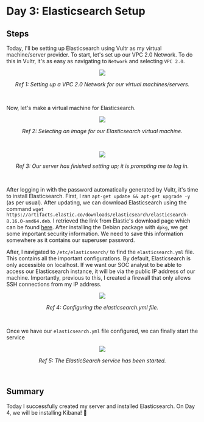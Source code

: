 # Day 3: Elasticsearch Setup
## Steps
Today, I'll be setting up Elasticsearch using Vultr as my virtual machine/server provider. To start, let's set up our VPC 2.0 Network. To do this in Vultr, it's as easy as navigating to `Network` and selecting `VPC 2.0`. 

<p align="center"><img src="https://i.imgur.com/Q5PGjfC.png"></p>
<p align="center"><i>Ref 1: Setting up a VPC 2.0 Network for our virtual machines/servers.</i></p>
<br>

Now, let's make a virtual machine for Elasticsearch.

<p align="center"><img src="https://i.imgur.com/lBjU4sT.png"></p>
<p align="center"><i>Ref 2: Selecting an image for our Elasticsearch virtual machine.</i></p>
<br>

<p align="center"><img src="https://i.imgur.com/85BFA2m.png"></p>
<p align="center"><i>Ref 3: Our server has finished setting up; it is prompting me to log in.</i></p>
<br>

After logging in with the password automatically generated by Vultr, it's time to install Elasticsearch. First, I ran `apt-get update && apt-get upgrade -y` (as per usual). After updating, we can download Elasticsearch using the command `wget https://artifacts.elastic.co/downloads/elasticsearch/elasticsearch-8.16.0-amd64.deb`. I retrieved the link from Elastic's download page which can be found [here](https://www.elastic.co/downloads/elasticsearch). After installing the Debian package with `dpkg`, we get some important security information. We need to save this information somewhere as it contains our superuser password.

After, I navigated to `/etc/elasticsearch/` to find the `elasticsearch.yml` file. This contains all the important configurations. By default, Elasticsearch is only accessible on localhost. If we want our SOC analyst to be able to access our Elasticsearch instance, it will be via the public IP address of our machine. Importantly, previous to this, I created a firewall that only allows SSH connections from my IP address.

<p align="center"><img src="https://i.imgur.com/oLGFbRp.png"></p>
<p align="center"><i>Ref 4: Configuring the elasticsearch.yml file.</i></p>
<br>

Once we have our `elasticsearch.yml` file configured, we can finally start the service

<p align="center"><img src="https://i.imgur.com/M2ACkCn.png"></p>
<p align="center"><i>Ref 5: The ElasticSearch service has been started.</i></p>
<br>

## Summary
Today I successfully created my server and installed Elasticsearch. On Day 4, we will be installing Kibana! 🚀
